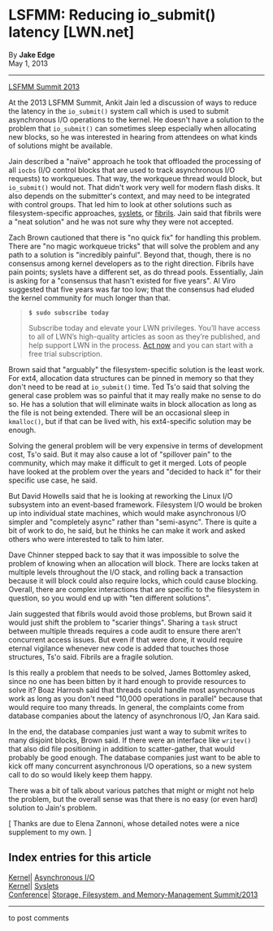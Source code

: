 # LSFMM: Reducing io_submit() latency [LWN.net]

By **Jake Edge**  
May 1, 2013 

* * *

[LSFMM Summit 2013](/Articles/LSFMM2013/)

At the 2013 LSFMM Summit, Ankit Jain led a discussion of ways to reduce the latency in the `io_submit()` system call which is used to submit asynchronous I/O operations to the kernel. He doesn't have a solution to the problem that `io_submit()` can sometimes sleep especially when allocating new blocks, so he was interested in hearing from attendees on what kinds of solutions might be available. 

Jain described a "naïve" approach he took that offloaded the processing of all `iocbs` (I/O control blocks that are used to track asynchronous I/O requests) to workqueues. That way, the workqueue thread would block, but `io_submit()` would not. That didn't work very well for modern flash disks. It also depends on the submitter's context, and may need to be integrated with control groups. That led him to look at other solutions such as filesystem-specific approaches, [syslets](/Articles/261473/), or [fibrils](/Articles/219954/). Jain said that fibrils were a "neat solution" and he was not sure why they were not accepted. 

Zach Brown cautioned that there is "no quick fix" for handling this problem. There are "no magic workqueue tricks" that will solve the problem and any path to a solution is "incredibly painful". Beyond that, though, there is no consensus among kernel developers as to the right direction. Fibrils have pain points; syslets have a different set, as do thread pools. Essentially, Jain is asking for a "consensus that hasn't existed for five years". Al Viro suggested that five years was far too low; that the consensus had eluded the kernel community for much longer than that. 

> **`$ sudo subscribe today`**
> 
> Subscribe today and elevate your LWN privileges. You’ll have access to all of LWN’s high-quality articles as soon as they’re published, and help support LWN in the process. [Act now](https://lwn.net/Promo/nst-sudo/claim) and you can start with a free trial subscription. 

Brown said that "arguably" the filesystem-specific solution is the least work. For ext4, allocation data structures can be pinned in memory so that they don't need to be read at `io_submit()` time. Ted Ts'o said that solving the general case problem was so painful that it may really make no sense to do so. He has a solution that will eliminate waits in block allocation as long as the file is not being extended. There will be an occasional sleep in `kmalloc()`, but if that can be lived with, his ext4-specific solution may be enough. 

Solving the general problem will be very expensive in terms of development cost, Ts'o said. But it may also cause a lot of "spillover pain" to the community, which may make it difficult to get it merged. Lots of people have looked at the problem over the years and "decided to hack it" for their specific use case, he said. 

But David Howells said that he is looking at reworking the Linux I/O subsystem into an event-based framework. Filesystem I/O would be broken up into individual state machines, which would make asynchronous I/O simpler and "completely async" rather than "semi-async". There is quite a bit of work to do, he said, but he thinks he can make it work and asked others who were interested to talk to him later. 

Dave Chinner stepped back to say that it was impossible to solve the problem of knowing when an allocation will block. There are locks taken at multiple levels throughout the I/O stack, and rolling back a transaction because it will block could also require locks, which could cause blocking. Overall, there are complex interactions that are specific to the filesystem in question, so you would end up with "ten different solutions". 

Jain suggested that fibrils would avoid those problems, but Brown said it would just shift the problem to "scarier things". Sharing a `task` struct between multiple threads requires a code audit to ensure there aren't concurrent access issues. But even if that were done, it would require eternal vigilance whenever new code is added that touches those structures, Ts'o said. Fibrils are a fragile solution. 

Is this really a problem that needs to be solved, James Bottomley asked, since no one has been bitten by it hard enough to provide resources to solve it? Boaz Harrosh said that threads could handle most asynchronous work as long as you don't need "10,000 operations in parallel" because that would require too many threads. In general, the complaints come from database companies about the latency of asynchronous I/O, Jan Kara said. 

In the end, the database companies just want a way to submit writes to many disjoint blocks, Brown said. If there were an interface like `writev()` that also did file positioning in addition to scatter-gather, that would probably be good enough. The database companies just want to be able to kick off many concurrent asynchronous I/O operations, so a new system call to do so would likely keep them happy. 

There was a bit of talk about various patches that might or might not help the problem, but the overall sense was that there is no easy (or even hard) solution to Jain's problem. 

[ Thanks are due to Elena Zannoni, whose detailed notes were a nice supplement to my own. ] 

  
Index entries for this article  
---  
[Kernel](/Kernel/Index)| [Asynchronous I/O](/Kernel/Index#Asynchronous_IO)  
[Kernel](/Kernel/Index)| [Syslets](/Kernel/Index#Syslets)  
[Conference](/Archives/ConferenceIndex/)| [Storage, Filesystem, and Memory-Management Summit/2013](/Archives/ConferenceIndex/#Storage_Filesystem_and_Memory-Management_Summit-2013)  
  


* * *

to post comments 
